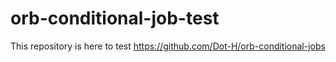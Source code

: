 # orb-conditional-job-test

This repository is here to test https://github.com/Dot-H/orb-conditional-jobs
